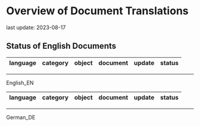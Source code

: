 # Overview of Document Translations
last update: 2023-08-17
## Status of English Documents
| language | category | object | document | update | status |
| --- | --- | --- | --- | --- | --- |

---

English_EN

| language | category | object | document | update | status |
| --- | --- | --- | --- | --- | --- |

---

German_DE

